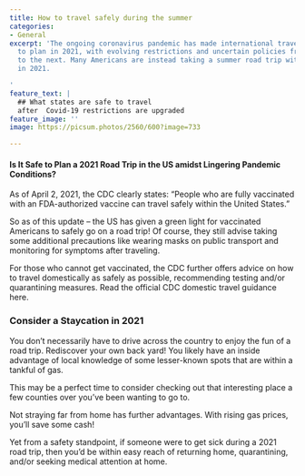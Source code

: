 ```yaml
---
title: How to travel safely during the summer
categories:
- General
excerpt: 'The ongoing coronavirus pandemic has made international travel difficult
  to plan in 2021, with evolving restrictions and uncertain policies from one country
  to the next. Many Americans are instead taking a summer road trip within the US
  in 2021.

'
feature_text: |
  ## What states are safe to travel
  after  Covid-19 restrictions are upgraded
feature_image: ''
image: https://picsum.photos/2560/600?image=733

---
```

#### Is It Safe to Plan a 2021 Road Trip in the US amidst Lingering Pandemic Conditions?

As of April 2, 2021, the CDC clearly states:
“People who are fully vaccinated with an FDA-authorized vaccine can travel safely within the United States.”

So as of this update – the US has given a green light for vaccinated Americans to safely go on a road trip! Of course, they still advise taking some additional precautions like wearing masks on public transport and monitoring for symptoms after traveling.

For those who cannot get vaccinated, the CDC further offers advice on how to travel domestically as safely as possible, recommending testing and/or quarantining measures. Read the official CDC domestic travel guidance here.

### **Consider a Staycation in 2021**

You don’t necessarily have to drive across the country to enjoy the fun of a road trip. Rediscover your own back yard! You likely have an inside advantage of local knowledge of some lesser-known spots that are within a tankful of gas.

This may be a perfect time to consider checking out that interesting place a few counties over you’ve been wanting to go to.

Not straying far from home has further advantages. With rising gas prices, you’ll save some cash!

Yet from a safety standpoint, if someone were to get sick during a 2021 road trip, then you’d be within easy reach of returning home, quarantining, and/or seeking medical attention at home.